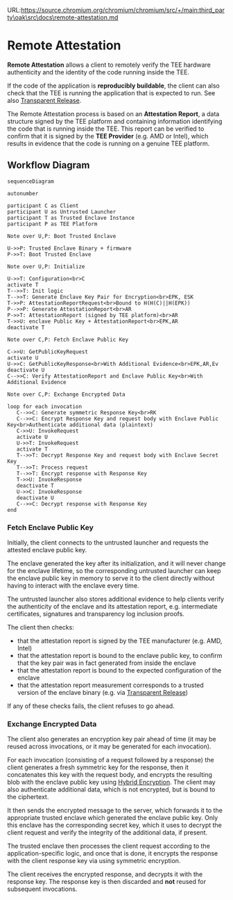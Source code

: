 URL:https://source.chromium.org/chromium/chromium/src/+/main:third_party\oak\src\docs\remote-attestation.md
# Remote Attestation

**Remote Attestation** allows a client to remotely verify the TEE hardware
authenticity and the identity of the code running inside the TEE.

If the code of the application is **reproducibly buildable**, the client can
also check that the TEE is running the application that is expected to run. See
also [Transparent Release](https://github.com/project-oak/transparent-release).

The Remote Attestation process is based on an **Attestation Report**, a data
structure signed by the TEE platform and containing information identifying the
code that is running inside the TEE. This report can be verified to confirm that
it is signed by the **TEE Provider** (e.g. AMD or Intel), which results in
evidence that the code is running on a genuine TEE platform.

## Workflow Diagram

```mermaid
sequenceDiagram

autonumber

participant C as Client
participant U as Untrusted Launcher
participant T as Trusted Enclave Instance
participant P as TEE Platform

Note over U,P: Boot Trusted Enclave

U->>P: Trusted Enclave Binary + firmware
P->>T: Boot Trusted Enclave

Note over U,P: Initialize

U->>T: Configuration<br>C
activate T
T-->>T: Init logic
T-->>T: Generate Enclave Key Pair for Encryption<br>EPK, ESK
T->>P: AttestationReportRequest<br>Bound to H(H(C)||H(EPK))
P-->>P: Generate AttestationReport<br>AR
P->>T: AttestationReport (signed by TEE platform)<br>AR
T->>U: enclave Public Key + AttestationReport<br>EPK,AR
deactivate T

Note over C,P: Fetch Enclave Public Key

C->>U: GetPublicKeyRequest
activate U
U->>C: GetPublicKeyResponse<br>With Additional Evidence<br>EPK,AR,Ev
deactivate U
C-->>C: Verify AttestationReport and Enclave Public Key<br>With Additional Evidence

Note over C,P: Exchange Encrypted Data

loop for each invocation
   C-->>C: Generate symmetric Response Key<br>RK
   C-->>C: Encrypt Response Key and request body with Enclave Public Key<br>Authenticate additional data (plaintext)
   C->>U: InvokeRequest
   activate U
   U->>T: InvokeRequest
   activate T
   T-->>T: Decrypt Response Key and request body with Enclave Secret Key
   T-->>T: Process request
   T-->>T: Encrypt response with Response Key
   T->>U: InvokeResponse
   deactivate T
   U->>C: InvokeResponse
   deactivate U
   C-->>C: Decrypt response with Response Key
end
```

### Fetch Enclave Public Key

Initially, the client connects to the untrusted launcher and requests the
attested enclave public key.

The enclave generated the key after its initialization, and it will never change
for the enclave lifetime, so the corresponding untrusted launcher can keep the
enclave public key in memory to serve it to the client directly without having
to interact with the enclave every time.

The untrusted launcher also stores additional evidence to help clients verify
the authenticity of the enclave and its attestation report, e.g. intermediate
certificates, signatures and transparency log inclusion proofs.

The client then checks:

- that the attestation report is signed by the TEE manufacturer (e.g. AMD,
  Intel)
- that the attestation report is bound to the enclave public key, to confirm
  that the key pair was in fact generated from inside the enclave
- that the attestation report is bound to the expected configuration of the
  enclave
- that the attestation report measurement corresponds to a trusted version of
  the enclave binary (e.g. via
  [Transparent Release](https://github.com/project-oak/transparent-release))

If any of these checks fails, the client refuses to go ahead.

### Exchange Encrypted Data

The client also generates an encryption key pair ahead of time (it may be reused
across invocations, or it may be generated for each invocation).

For each invocation (consisting of a request followed by a response) the client
generates a fresh symmetric key for the response, then it concatenates this key
with the request body, and encrypts the resulting blob with the enclave public
key using [Hybrid Encryption](https://www.rfc-editor.org/rfc/rfc9180.html). The
client may also authenticate additional data, which is not encrypted, but is
bound to the ciphertext.

It then sends the encrypted message to the server, which forwards it to the
appropriate trusted enclave which generated the enclave public key. Only this
enclave has the corresponding secret key, which it uses to decrypt the client
request and verify the integrity of the additional data, if present.

The trusted enclave then processes the client request according to the
application-specific logic, and once that is done, it encrypts the response with
the client response key via using symmetric encryption.

The client receives the encrypted response, and decrypts it with the response
key. The response key is then discarded and **not** reused for subsequent
invocations.
